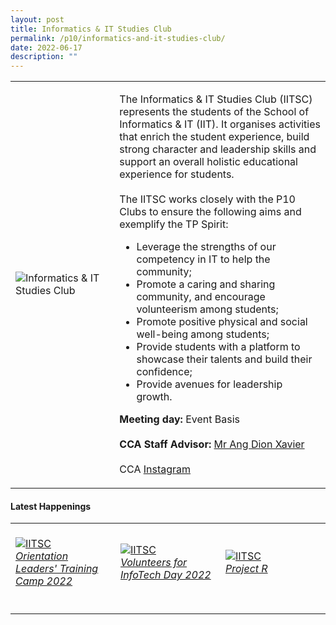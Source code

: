 ```yaml
---
layout: post
title: Informatics & IT Studies Club
permalink: /p10/informatics-and-it-studies-club/
date: 2022-06-17
description: ""
---
```

<div>
    <table>
        <tr>
            <td style="width:33%"><image src="/images/CCA_iitsc.jpg" style="display:block;margin-left:auto;margin-right:auto;" alt="Informatics & IT Studies Club"></image></td>
            <td>
                <p>
                    The Informatics & IT Studies Club (IITSC) represents the students of the School of Informatics & IT (IIT). It organises activities that enrich the student experience, build strong character and leadership skills and support an overall holistic educational experience for students.<br>
                    <br>
                    The IITSC works closely with the P10 Clubs to ensure the following aims and exemplify the TP Spirit:<br>
                    <ul>
                        <li>Leverage the strengths of our competency in IT to help the community;</li>
                        <li>Promote a caring and sharing community, and encourage volunteerism among students;</li>
                        <li>Promote positive physical and social well-being among students;</li>
                        <li>Provide students with a platform to showcase their talents and build their confidence;</li>
                        <li>Provide avenues for leadership growth.</li>
                    </ul>
                </p>
                <p>
                    <b>Meeting day:</b> Event Basis<br>
                    <br>
                    <b>CCA Staff Advisor:</b> <a href="mailto:ang.dx@tp.edu.sg">Mr Ang Dion Xavier</a><br>
                    <br>
                    CCA <a href="https://www.instagram.com/officialiitsc">Instagram</a>
                </p>
            </td>
        </tr>
    </table>
</div>

#### Latest Happenings

<div>
    <table>
        <tr>
            <td style="width:33%"><br>
                <a href="https://www.instagram.com/p/CbEoa9bpQ1T/">
                    <image src="/images/P10/IITSC_Orientation Leaders' Training Camp 2022.png" style="display:block;margin-left:auto;margin-right:auto;" alt="IITSC">
                    <h6 style="margin-top:0%">Orientation Leaders' Training Camp 2022</h6>
                    </image>
                </a>
            </td>
            <td style="width:33%"><br>
                <a href="https://www.instagram.com/p/CarQrQ3l9t_/">
                    <image src="/images/P10/IITSC_Volunteers for InfoTech Day 2022.png" style="display:block;margin-left:auto;margin-right:auto;" alt="IITSC">
                    <h6 style="margin-top:0%">Volunteers for InfoTech Day 2022</h6>
                    </image>
                </a>
            </td>
            <td style="width:33%"><br>
                <a href="https://www.instagram.com/p/CagjHD1vtFN/">
                    <image src="/images/P10/IITSC_Project R.png" style="display:block;margin-left:auto;margin-right:auto;" alt="IITSC">
                    <h6 style="margin-top:0%">Project R</h6>
                    </image>
                </a>
            </td>
        </tr>
    </table>
</div>